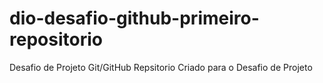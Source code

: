 # dio-desafio-github-primeiro-repositorio
Desafio de Projeto Git/GitHub
Repsitorio Criado para o Desafio de Projeto
